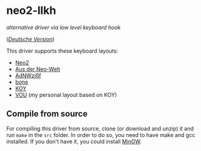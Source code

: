 # neo2-llkh

*alternative driver via low level keyboard hook*

(*[Deutsche Version](README.md)*)

This driver supports these keyboard layouts:
* [Neo2](https://www.neo-layout.org)
* [Aus der Neo-Welt](http://www.adnw.de)
* [AdNWzjßf](http://adnw.de/index.php?n=Main.AdNWzj%c3%9ff)
* [bone](https://web.archive.org/web/20180721192908/http://wiki.neo-layout.org/wiki/Bone)
* [KOY](http://adnw.de/index.php?n=Main.SeitlicheNachbaranschl%c3%a4ge)
* [VOU](https://maximilian-schillinger.de/vou-layout.html) (my personal layout based on KOY)

## Compile from source
For compiling this driver from source, clone (or download and unzip) it and run `make` in the `src` folder. In order to do so, you need to have make and gcc installed. If you don't have it, you could install [MinGW](https://sourceforge.net/projects/mingw/).
